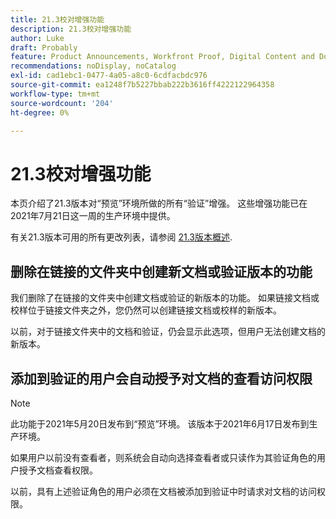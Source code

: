 ```yaml
---
title: 21.3校对增强功能
description: 21.3校对增强功能
author: Luke
draft: Probably
feature: Product Announcements, Workfront Proof, Digital Content and Documents
recommendations: noDisplay, noCatalog
exl-id: cad1ebc1-0477-4a05-a8c0-6cdfacbdc976
source-git-commit: ea1248f7b5227bbab222b3616ff4222122964358
workflow-type: tm+mt
source-wordcount: '204'
ht-degree: 0%

---
```


# 21.3校对增强功能

本页介绍了21.3版本对“预览”环境所做的所有“验证”增强。 这些增强功能已在2021年7月21日这一周的生产环境中提供。

有关21.3版本可用的所有更改列表，请参阅 [21.3版本概述](../../../product-announcements/product-releases/21.3-release-activity/21-3-release-overview.md).

## 删除在链接的文件夹中创建新文档或验证版本的功能

我们删除了在链接的文件夹中创建文档或验证的新版本的功能。 如果链接文档或校样位于链接文件夹之外，您仍然可以创建链接文档或校样的新版本。

以前，对于链接文件夹中的文档和验证，仍会显示此选项，但用户无法创建文档的新版本。

## 添加到验证的用户会自动授予对文档的查看访问权限

>[!NOTE]
>
>此功能于2021年5月20日发布到“预览”环境。 该版本于2021年6月17日发布到生产环境。

如果用户以前没有查看者，则系统会自动向选择查看者或只读作为其验证角色的用户授予文档查看权限。

以前，具有上述验证角色的用户必须在文档被添加到验证中时请求对文档的访问权限。
